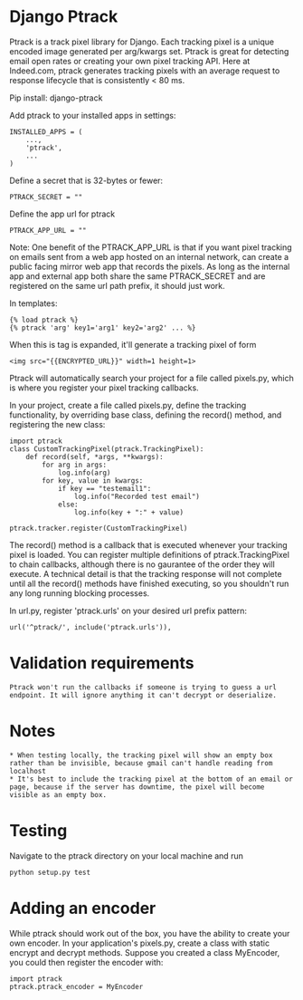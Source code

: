 # Django Ptrack
Ptrack is a track pixel library for Django. Each tracking pixel is a unique encoded image generated per arg/kwargs set. Ptrack is great for detecting email open rates or creating your own pixel tracking API. Here at Indeed.com, ptrack generates tracking pixels with an average request to response lifecycle that is consistently < 80 ms.

Pip install:
    django-ptrack

Add ptrack to your installed apps in settings:

    INSTALLED_APPS = (
        ...,
        'ptrack',
        ...
    )

Define a secret that is 32-bytes or fewer:

    PTRACK_SECRET = ""

Define the app url for ptrack

    PTRACK_APP_URL = ""

Note: One benefit of the PTRACK_APP_URL is that if you want pixel tracking on emails sent from a web app hosted on an internal network, can create a public facing mirror web app that records the pixels. As long as the internal app and external app both share the same PTRACK_SECRET and are registered on the same url path prefix, it should just work.

In templates:

    {% load ptrack %}
    {% ptrack 'arg' key1='arg1' key2='arg2' ... %}

When this is tag is expanded, it'll generate a tracking pixel of form

    <img src="{{ENCRYPTED_URL}}" width=1 height=1>

Ptrack will automatically search your project for a file called pixels.py, which is where you register your pixel tracking callbacks.

In your project, create a file called pixels.py, define the tracking functionality, by overriding base class, defining the record() method, and registering the new class:

    import ptrack
    class CustomTrackingPixel(ptrack.TrackingPixel):
        def record(self, *args, **kwargs):
            for arg in args:
                log.info(arg)
            for key, value in kwargs:
                if key == "testemail1":
                    log.info("Recorded test email")
                else:
                    log.info(key + ":" + value)
     
    ptrack.tracker.register(CustomTrackingPixel)


The record() method is a callback that is executed whenever your tracking pixel is loaded. You can register multiple definitions of ptrack.TrackingPixel to chain callbacks, although there is no gaurantee of the order they will execute. A technical detail is that the tracking response will not complete until all the record() methods have finished executing, so you shouldn't run any long running blocking processes.

In url.py, register 'ptrack.urls' on your desired url prefix pattern:

    url('^ptrack/', include('ptrack.urls')),


# Validation requirements
    Ptrack won't run the callbacks if someone is trying to guess a url endpoint. It will ignore anything it can't decrypt or deserialize.

# Notes
    * When testing locally, the tracking pixel will show an empty box rather than be invisible, because gmail can't handle reading from localhost
    * It's best to include the tracking pixel at the bottom of an email or page, because if the server has downtime, the pixel will become visible as an empty box.

# Testing
Navigate to the ptrack directory on your local machine and run

    python setup.py test

# Adding an encoder
While ptrack should work out of the box, you have the ability to create your own encoder. In your application's pixels.py, create a class with static encrypt and decrypt methods. Suppose you created a class MyEncoder, you could then register the encoder with:

    import ptrack
    ptrack.ptrack_encoder = MyEncoder
